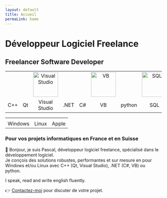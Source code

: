```yaml
---
layout: default
title: Accueil
permaLink: home
---
```


# Développeur Logiciel Freelance
## Freelancer Software Developer

<table style="table-layout: fixed; width:100%; text-align:center;">
  <tr>
    <td><i class="devicon-cplusplus-plain colored" title="C++" style="font-size:80px;"></i></td>
    <td><i class="devicon-qt-original colored" title="Qt" style="font-size:80px;"></i></td>
	<td><img src="{{ site.baseurl }}/assets/images/IT/VS.png" alt="Visual Studio" width="80px"></td>
    <td><i class="devicon-dotnetcore-plain colored" title=".NET" style="font-size:80px;"></i></td>
    <td><i class="devicon-csharp-plain colored" title="C#" style="font-size:80px;"></i></td>
    <td><img src="{{ site.baseurl }}/assets/images/IT/VB.png" alt="VB" width="80px"></td>
    <td><i class="devicon-python-plain colored" title="Python" style="font-size:80px;"></i></td>
    <td><img src="{{ site.baseurl }}/assets/images/IT/SQL.jpeg" alt="SQL" width="80px"></td>
  </tr>
  <tr>
    <td>C++</td>
    <td>Qt</td>
	<td>Visual Studio</td>
    <td>.NET</td>
    <td>C#</td>
    <td>VB</td>
    <td>python</td>
    <td>SQL</td>
  </tr>
</table>

<table style="width:100%; text-align:center;">
  <tr>
    <td><i class="fab fa-windows" title="Windows" style="font-size:80px;color:#00ADEF;"></i></td>
    <td><i class="fab fa-linux" title="Linux" style="font-size:80px;color:#333;"></i></td>
    <td><i class="fab fa-apple" title="Apple" style="font-size:80px;color:#999;"></i></td>
  </tr>
  <tr>
    <td>Windows</td>
    <td>Linux</td>
    <td>Apple</td>
  </tr>
</table>

### Pour vos projets informatiques en France <span class="fi fi-fr"></span> et en Suisse <span class="fi fi-ch"></span>

👋 Bonjour, je suis Pascal, développeur logiciel freelance, spécialisé dans le développement logiciel.  
Je conçois des solutions robustes, performantes et sur mesure en pour Windows et/ou Linux avec C++ (Qt, Visual Studio), .NET (C#, VB) ou python.

<span class="fi fi-gb"></span> <span class="fi fi-us"></span> I speak, read and write english fluently.

👉 [Contactez-moi](/contact/) pour discuter de votre projet.
